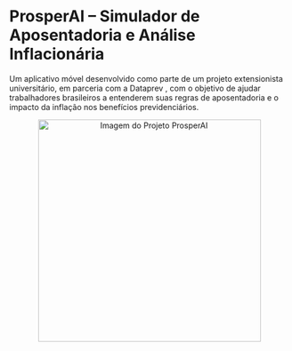 # ProsperAI – Simulador de Aposentadoria e Análise Inflacionária
Um aplicativo móvel desenvolvido como parte de um projeto extensionista universitário, em parceria com a Dataprev , com o objetivo de ajudar trabalhadores brasileiros a entenderem suas regras de aposentadoria e o impacto da inflação nos benefícios previdenciários. 

<p align="center">
  <img src="https://github.com/user-attachments/assets/9ca6b84d-8059-4390-9ff9-e5ee25c5bd58" alt="Imagem do Projeto ProsperAI" width="400" />
</p>


